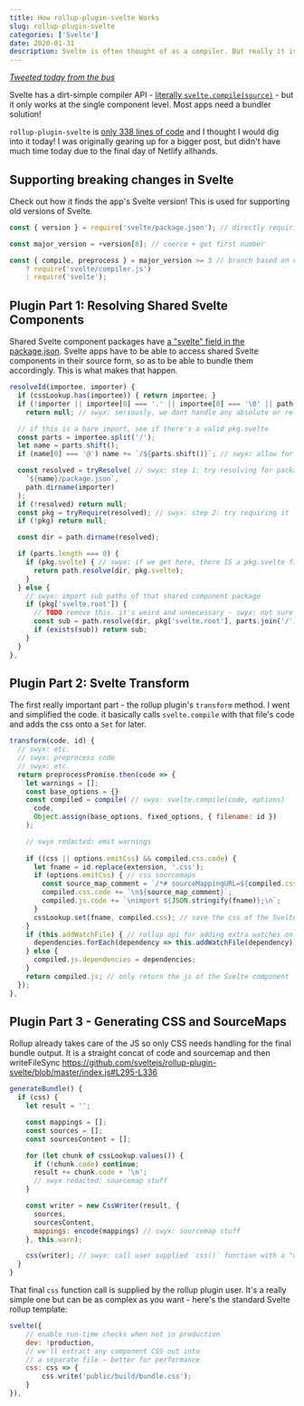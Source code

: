 ```yaml
---
title: How rollup-plugin-svelte Works
slug: rollup-plugin-svelte
categories: ['Svelte']
date: 2020-01-31
description: Svelte is often thought of as a compiler. But really it is a compiler within a bundler.
---
```


*[Tweeted today from the bus](https://twitter.com/swyx/status/1223334283693084672?s=20)*

Svelte has a dirt-simple compiler API - [literally `svelte.compile(source)`](https://svelte.dev/docs#Compile_time) - but it only works at the single component level. Most apps need a bundler solution!

`rollup-plugin-svelte` is [only 338 lines of code](https://github.com/sveltejs/rollup-plugin-svelte/blob/master/index.js) and I thought I would dig into it today! I was originally gearing up for a bigger post, but didn't have much time today due to the final day of Netlify allhands.

## Supporting breaking changes in Svelte

Check out how it finds the app's Svelte version! This is used for supporting old versions of Svelte.

```js
const { version } = require('svelte/package.json'); // directly requiring the file that must be there

const major_version = +version[0]; // coerce + get first number

const { compile, preprocess } = major_version >= 3 // branch based on version
	? require('svelte/compiler.js')
	: require('svelte');
```

## Plugin Part 1: Resolving Shared Svelte Components

Shared Svelte component packages have [a "svelte" field in the package.json](https://github.com/sveltejs/component-template/blob/master/package.json#L3). Svelte apps have to be able to access shared Svelte components in their source form, so as to be able to bundle them accordingly. This is what makes that happen.

```js
resolveId(importee, importer) {
  if (cssLookup.has(importee)) { return importee; }
  if (!importer || importee[0] === '.' || importee[0] === '\0' || path.isAbsolute(importee))
    return null; // swyx: seriously, we dont handle any absolute or relative imports. only modules.

  // if this is a bare import, see if there's a valid pkg.svelte
  const parts = importee.split('/');
  let name = parts.shift();
  if (name[0] === '@') name += `/${parts.shift()}`; // swyx: allow for @namespaced packages

  const resolved = tryResolve( // swyx: step 1: try resolving for package.json
    `${name}/package.json`,
    path.dirname(importer)
  );
  if (!resolved) return null;
  const pkg = tryRequire(resolved); // swyx: step 2: try requiring it
  if (!pkg) return null;

  const dir = path.dirname(resolved);

  if (parts.length === 0) {
    if (pkg.svelte) { // swyx: if we get here, there IS a pkg.svelte field!!
      return path.resolve(dir, pkg.svelte);
    }
  } else {
    // swyx: import sub paths of that shared component package
    if (pkg['svelte.root']) {
      // TODO remove this. it's weird and unnecessary - swyx: not sure why this comment is here
      const sub = path.resolve(dir, pkg['svelte.root'], parts.join('/'));
      if (exists(sub)) return sub;
    }
  }
},
```

## Plugin Part 2: Svelte Transform

The first really important part - the rollup plugin's `transform` method. I went and simplified the code. it basically calls `svelte.compile` with that file's code and adds the css onto a `Set` for later.

```js
transform(code, id) {
  // swyx: etc.
  // swyx: preprocess code
  // swyx: etc.
  return preprocessPromise.then(code => {
    let warnings = [];
    const base_options = {}
    const compiled = compile( // swyx: svelte.compile(code, options)
      code,
      Object.assign(base_options, fixed_options, { filename: id })
    );

    // swyx redacted: emit warnings
    
    if ((css || options.emitCss) && compiled.css.code) {
      let fname = id.replace(extension, '.css');
      if (options.emitCss) { // css sourcemaps
        const source_map_comment = `/*# sourceMappingURL=${compiled.css.map.toUrl()} */`;
        compiled.css.code += `\n${source_map_comment}`;
        compiled.js.code += `\nimport ${JSON.stringify(fname)};\n`;
      }
      cssLookup.set(fname, compiled.css); // save the css of the Svelte component
    }
    if (this.addWatchFile) { // rollup api for adding extra watches on all dependencies of this file
      dependencies.forEach(dependency => this.addWatchFile(dependency));
    } else {
      compiled.js.dependencies = dependencies;
    }
    return compiled.js; // only return the js of the Svelte component
  });
},
```

## Plugin Part 3 - Generating CSS and SourceMaps

Rollup already takes care of the JS so only CSS needs handling for the final bundle output. It is a straight concat of code and sourcemap and then writeFileSync https://github.com/sveltejs/rollup-plugin-svelte/blob/master/index.js#L295-L336

```js
generateBundle() {
  if (css) {
    let result = '';

    const mappings = [];
    const sources = [];
    const sourcesContent = [];

    for (let chunk of cssLookup.values()) {
      if (!chunk.code) continue;
      result += chunk.code + '\n';
      // swyx redacted: sourcemap stuff
    }

    const writer = new CssWriter(result, {
      sources,
      sourcesContent,
      mappings: encode(mappings) // swyx: sourcemap stuff
    }, this.warn);

    css(writer); // swyx: call user supplied `css()` function with a "writer" that has a `.write` method
  }
}
```

That final `css` function call is supplied by the rollup plugin user. It's a really simple one but can be as complex as you want - here's the standard Svelte rollup template:

```js
svelte({
    // enable run-time checks when not in production
    dev: !production,
    // we'll extract any component CSS out into
    // a separate file — better for performance
    css: css => {
        css.write('public/build/bundle.css');
    }
}),
```